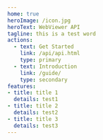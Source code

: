 ```yaml
---
home: true
heroImage: /icon.jpg
heroText: WebViewer API
tagline: this is a test word
actions:
  - text: Get Started
    link: /api/api.html
    type: primary
  - text: Introduction
    link: /guide/
    type: secondary
features:
- title: title 1
  details: test1
- title: title 2
  details: test2
- title: title 3
  details: test3
---
```

